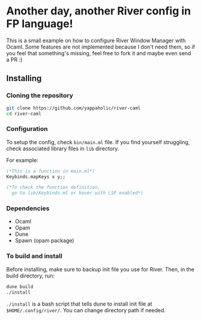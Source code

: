 # Another day, another River config in FP language!

This is a small example on how to configure River Window Manager
with Ocaml. Some features are not implemented because I don't need them,
so if you feel that something's missing, feel free to fork it and
maybe even send a PR :)

## Installing

### Cloning the repository

```bash
git clone https://github.com/yappaholic/river-caml
cd river-caml
```

### Configuration

To setup the config, check `bin/main.ml` file.
If you find yourself struggling, check associated library files
in `lib` directory.

For example:
```ocaml
(*This is a function in main.ml*)
Keybinds.mapKeys x y;;

(*To check the function definition,
  go to lib/Keybinds.ml or hover with LSP enabled*)
```
### Dependencies
* Ocaml
* Opam
* Dune
* Spawn (opam package)

### To build and install

Before installing, make sure to backup init file you use for River.
Then, in the build directory, run:

```bash
dune build
./install
```

`./install` is a bash script that tells dune to install init file
at `$HOME/.config/river/`. You can change directory path if needed.
